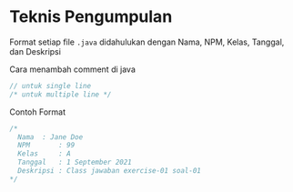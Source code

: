 # Teknis Pengumpulan

<div>

Format setiap file `.java` didahulukan dengan Nama, NPM, Kelas, Tanggal, dan Deskripsi

</div>

Cara menambah comment di java

```java {all}
// untuk single line
/* untuk multiple line */
```

Contoh Format

```java {all}
/*
  Nama	: Jane Doe
  NPM		: 99
  Kelas		: A
  Tanggal	: 1 September 2021
  Deskripsi	: Class jawaban exercise-01 soal-01
*/

```
